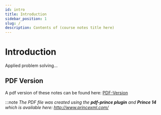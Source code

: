 ```yaml
---
id: intro
title: Introduction
sidebar_position: 1
slug: /
description: Contents of (course notes title here)
---
```


# Introduction

Applied problem solving...

## PDF Version

A pdf version of these notes can be found here: [PDF-Version](https://seneca-SCPA.github.io/APS145/pdf/APS145.pdf)

:::note
_The PDF file was created using the **pdf-prince plugin** and **Prince 14** which is available here: http://www.princexml.com/_
